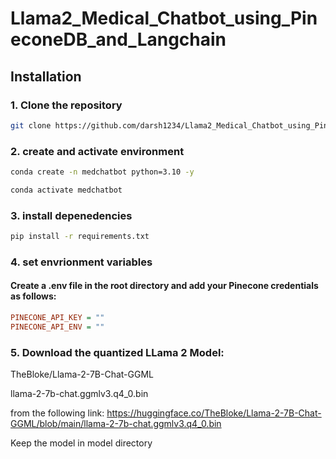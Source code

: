 # Llama2_Medical_Chatbot_using_PineconeDB_and_Langchain

## Installation

### 1. Clone the repository
```bash
git clone https://github.com/darsh1234/Llama2_Medical_Chatbot_using_PineconeDB_and_Langchain.git
```

### 2. create and activate environment
``` bash 
conda create -n medchatbot python=3.10 -y 
```

``` bash 
conda activate medchatbot 
```

### 3. install depenedencies
``` bash 
pip install -r requirements.txt
```

### 4. set envrionment variables
#### Create a .env file in the root directory and add your Pinecone credentials as follows:
```ini
PINECONE_API_KEY = ""
PINECONE_API_ENV = ""
```

### 5. Download the quantized LLama 2 Model:

TheBloke/Llama-2-7B-Chat-GGML

llama-2-7b-chat.ggmlv3.q4_0.bin

from the following link:
https://huggingface.co/TheBloke/Llama-2-7B-Chat-GGML/blob/main/llama-2-7b-chat.ggmlv3.q4_0.bin

Keep the model in model directory